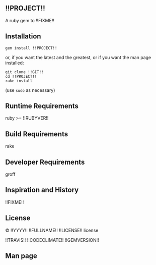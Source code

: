 !!PROJECT!!
---------
A ruby gem to !!FIXME!!

Installation
---------
`gem install !!PROJECT!!`

or, if you want the latest and the greatest, 
or if you want the man page installed:

    git clone !!GIT!!
    cd !!PROJECT!!
    rake install

(use `sudo` as necessary)

Runtime Requirements
---------
ruby >= !!RUBYVER!!

Build Requirements
---------
rake

Developer Requirements
---------
groff

Inspiration and History
---------
!!FIXME!!

License
---------
© !!YYYY!! !!FULLNAME!!
!!LICENSE!! license

!!TRAVIS!!
!!CODECLIMATE!!
!!GEMVERSION!!

Man page
---------
